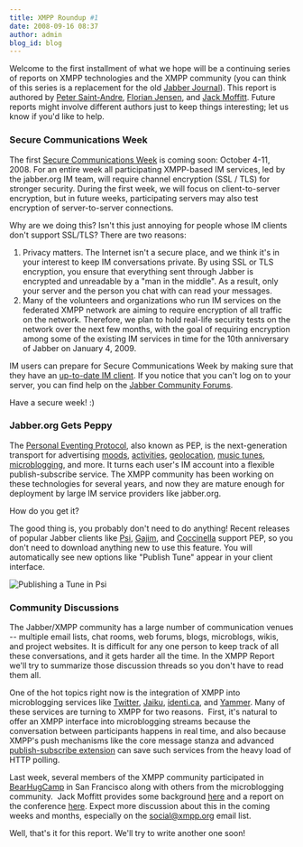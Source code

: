 ```yaml
---
title: XMPP Roundup #1
date: 2008-09-16 08:37
author: admin
blog_id: blog
---
```


Welcome to the first installment of what we hope will be a continuing series of reports on XMPP technologies and the XMPP community (you can think of this series is a replacement for the old [Jabber Journal](http://www.saint-andre.com/jabber/journal/)). This report is authored by [Peter Saint-Andre](http://stpeter.im/), [Florian Jensen](http://florianjensen.com/), and [Jack Moffitt](http://metajack.im/). Future reports might involve different authors just to keep things interesting; let us know if you'd like to help.

### Secure Communications Week

The first [Secure Communications Week](http://www.jabber.org/web/Secure_Communications_Week) is coming soon: October 4-11, 2008. For an entire week all participating XMPP-based IM services, led by the jabber.org IM team, will require channel encryption (SSL / TLS) for stronger security. During the first week, we will focus on client-to-server encryption, but in future weeks, participating servers may also test encryption of server-to-server connections.

Why are we doing this? Isn't this just annoying for people whose IM clients don't support SSL/TLS? There are two reasons:

1.  Privacy matters. The Internet isn't a secure place, and we think it's in your interest to keep IM conversations private. By using SSL or TLS encryption, you ensure that everything sent through Jabber is encrypted and unreadable by a "man in the middle". As a result, only your server and the person you chat with can read your messages.
2.  Many of the volunteers and organizations who run IM services on the federated XMPP network are aiming to require encryption of all traffic on the network. Therefore, we plan to hold real-life security tests on the network over the next few months, with the goal of requiring encryption among some of the existing IM services in time for the 10th anniversary of Jabber on January 4, 2009.

IM users can prepare for Secure Communications Week by making sure that they have an [up-to-date IM client](http://www.jabber.org/web/Secure_Communications_Week#How_Can_End_Users_Prepare.3F). If you notice that you can't log on to your server, you can find help on the [Jabber Community Forums](http://www.jabber.org/web/JabberWiki:Community_Portal "Jabber Community").

Have a secure week! :)

### Jabber.org Gets Peppy

The [Personal Eventing Protocol](https://xmpp.org/extensions/xep-0163.html), also known as PEP, is the next-generation transport for advertising [moods](https://xmpp.org/extensions/xep-0107.html), [activities](https://xmpp.org/extensions/xep-0108.html), [geolocation](https://xmpp.org/extensions/xep-0080.html), [music tunes](https://xmpp.org/extensions/xep-0118.html), [microblogging](https://xmpp.org/extensions/inbox/microblogging.html), and more. It turns each user's IM account into a flexible publish-subscribe service. The XMPP community has been working on these technologies for several years, and now they are mature enough for deployment by large IM service providers like jabber.org.

How do you get it?

The good thing is, you probably don't need to do anything! Recent releases of popular Jabber clients like [Psi](http://psi-im.org), [Gajim](http://www.gajim.org/), and [Coccinella](http://coccinella.im) support PEP, so you don't need to download anything new to use this feature. You will automatically see new options like "Publish Tune" appear in your client interface.

![Publishing a Tune in Psi](http://stage.xmpp.org/wp-content/uploads/2008/09/publish-tune.png "publish-tune")

### Community Discussions

The Jabber/XMPP community has a large number of communication venues -- multiple email lists, chat rooms, web forums, blogs, microblogs, wikis, and project websites. It is difficult for any one person to keep track of all these conversations, and it gets harder all the time. In the XMPP Report we'll try to summarize those discussion threads so you don't have to read them all.

One of the hot topics right now is the integration of XMPP into microblogging services like [Twitter](http://twitter.com/), [Jaiku](http://jaiku.com/), [identi.ca](http://identi.ca/), and [Yammer](http://yammer.com/). Many of these services are turning to XMPP for two reasons.  First, it's natural to offer an XMPP interface into microblogging streams because the conversation between participants happens in real time, and also because XMPP's push mechanisms like the core message stanza and advanced [publish-subscribe extension](https://xmpp.org/tech/pubsub.shtml) can save such services from the heavy load of HTTP polling.

Last week, several members of the XMPP community participated in [BearHugCamp](http://microblog.org/wiki/BearHugCamp) in San Francisco along with others from the microblogging community.  Jack Moffitt provides some background [here](http://metajack.im/2008/09/10/xmpp-microblogging-thoughts/) and a report on the conference [here](http://metajack.im/2008/09/13/bearhugcamp-for-those-who-missed-it/). Expect more discussion about this in the coming weeks and months, especially on the [social@xmpp.org](http://mail.jabber.org/mailman/listinfo/social) email list.

Well, that's it for this report. We'll try to write another one soon!
